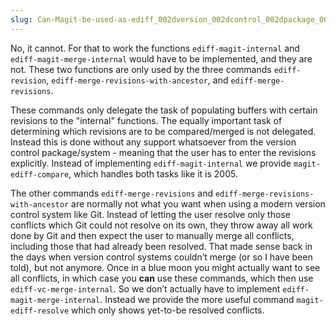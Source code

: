 ```yaml
---
slug: Can-Magit-be-used-as-ediff_002dversion_002dcontrol_002dpackage_003f
---
```


No, it cannot. For that to work the functions `ediff-magit-internal` and `ediff-magit-merge-internal` would have to be implemented, and they are not. These two functions are only used by the three commands `ediff-revision`, `ediff-merge-revisions-with-ancestor`, and `ediff-merge-revisions`.

These commands only delegate the task of populating buffers with certain revisions to the "internal" functions. The equally important task of determining which revisions are to be compared/merged is not delegated. Instead this is done without any support whatsoever from the version control package/system - meaning that the user has to enter the revisions explicitly. Instead of implementing `ediff-magit-internal` we provide `magit-ediff-compare`, which handles both tasks like it is 2005.

The other commands `ediff-merge-revisions` and `ediff-merge-revisions-with-ancestor` are normally not what you want when using a modern version control system like Git. Instead of letting the user resolve only those conflicts which Git could not resolve on its own, they throw away all work done by Git and then expect the user to manually merge all conflicts, including those that had already been resolved. That made sense back in the days when version control systems couldn’t merge (or so I have been told), but not anymore. Once in a blue moon you might actually want to see all conflicts, in which case you **can** use these commands, which then use `ediff-vc-merge-internal`. So we don’t actually have to implement `ediff-magit-merge-internal`. Instead we provide the more useful command `magit-ediff-resolve` which only shows yet-to-be resolved conflicts.
